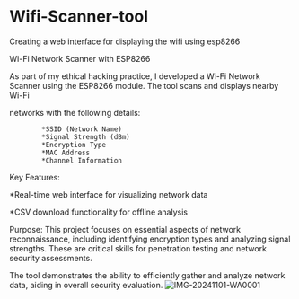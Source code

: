 # Wifi-Scanner-tool
Creating a web interface for displaying the wifi using esp8266

Wi-Fi Network Scanner with ESP8266

As part of my ethical hacking practice, I developed a Wi-Fi Network Scanner using the ESP8266 module. The tool scans and displays nearby Wi-Fi

networks with the following details:

            *SSID (Network Name)
            *Signal Strength (dBm)
            *Encryption Type
            *MAC Address
            *Channel Information

Key Features:

*Real-time web interface for visualizing network data

*CSV download functionality for offline analysis

Purpose: 
             This project focuses on essential aspects of network reconnaissance, including identifying encryption types and analyzing signal strengths. These are critical skills for penetration testing and network security assessments.

The tool demonstrates the ability to efficiently gather and analyze network data, aiding in overall security evaluation.
![IMG-20241101-WA0001](https://github.com/user-attachments/assets/298dabbf-3680-4558-bd17-358aac3866e0)
